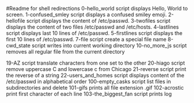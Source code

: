 #Readme for shell redirections
0-hello_world script displays Hello, World to screen.
1-confused_smley script displays a confused smiley emoji.
2-hellofile script displays the content of /etc/passwd.
3-twofiles script displays the content of two files /etc/passwd and /etc/hosts.
4-lastlines script displays last 10 lines of /etc/passwd.
5-firstlines script displays the first 10 lines of /etc/passwd.
7-file script create a special file name 
8-cwd_state script writes into current working directory
10-no_more_js script removes all regular file from the current directory

19-AZ script translate characters from one set to the other
20-hiago script remove uppercase C and lowercase c from Chicago
21-reverse script print the reverse of a string
22-users_and_homes script displays content of the /etc/passwd in alphabetical order
100-empty_casks script list files in subdirectories and delete
101-gifs prints all file extension .gif 
102-acrostic print first character of each line
103-the_biggest_fan script prints log 
